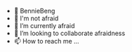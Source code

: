 - 👋 BennieBeng
- 👀 I'm not afraid
- 🌱 I’m currently afraid
- 💞️ I’m looking to collaborate afraidness
- 📫 How to reach me ...

<!---
BennieBeng/BennieBeng is a ✨ special ✨ repository because its `README.md` (this file) appears on your GitHub profile.
You can click the Preview link to take a look at your changes.
--->
